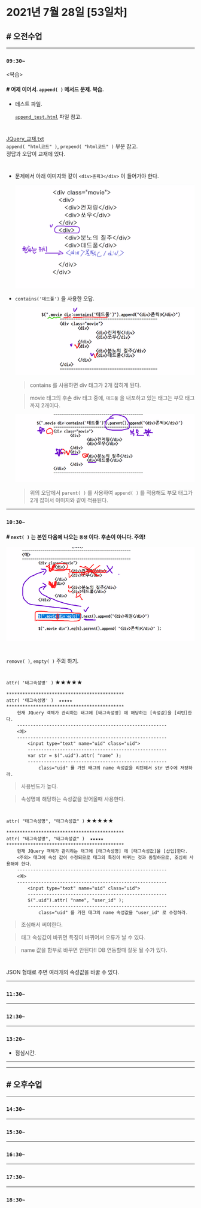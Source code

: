 # 2021년 7월 28일 [53일차]

## # 오전수업
----
### `09:30~`

<복습>

#### # 어제 이어서. `append( )` 메서드 문제. 복습.  

- 테스트 파일.

  [`append_test.html`](https://github.com/SungWoo0315/new-study-repository/blob/main/JQuery/html/append_test.html) 파일 참고.  

#

[JQuery_교재.txt](https://github.com/SungWoo0315/new-study-repository/blob/main/JQuery/JQuery_%EA%B5%90%EC%9E%AC.txt)  
`append( "html코드" )`, `prepend( "html코드" )` 부분 참고.  
정답과 오답이 교재에 있다.  

#

- 문제에서 아래 이미지와 같이 `<div>존윅3</div>` 이 들어가야 한다.

  ![문제.원하는 위치](https://github.com/SungWoo0315/study-repository/blob/main/image-save/20210728%200949_append_%EB%AC%B8%EC%A0%9C_.png)    


- `contains('데드풀')` 을 사용한 오답.

  ![contains 설명](https://github.com/SungWoo0315/study-repository/blob/main/image-save/20210728%201000_contains_%EB%AC%B8%EC%A0%9C_.png)  

  > contains 를 사용하면 div 태그가 2개 잡히게 된다.

  > movie 태그의 후손 div 태그 중에, 
  > `데드풀` 을 내포하고 있는 태그는 부모 태그 까지 2개이다.  


  ![contains+parent 설명](https://github.com/SungWoo0315/study-repository/blob/main/image-save/20210728%201003_contains_parent_%EB%AC%B8%EC%A0%9C_.png)  

  > 위의 오답에서 `parent( )` 를 사용하여 `append( )` 를 적용해도 
  > 부모 태그가 2개 잡혀서 이미지와 같이 적용된다.

----
### `10:30~`

#### # `next( )` 는 본인 다음에 나오는 `동생` 이다.  후손이 아니다. 주의!

![`next( )`설명](https://github.com/SungWoo0315/study-repository/blob/main/image-save/20210728%201039_next_%EB%A9%94%EC%84%9C%EB%93%9C_%EC%A3%BC%EC%9D%98_.png)  

#

`remove( )`, `empty( )` 주의 하기.  

#

`attr( '태그속성명' )`  ★★★★★

```
********************************************
attr( '태그속성명' )  ★★★★★
********************************************
    현재 JQuery 객체가 관리하는 태그에 [태그속성명] 에 해당하는 [속성값]을 [리턴]한다.
    --------------------------------------------------------
    <예>
    --------------------------------------------------------
        <input type="text" name="uid" class="uid">
        ----------------------------------------------------
        var str = $(".uid").attr( "name" );
        ----------------------------------------------------
            class="uid" 를 가진 태그의 name 속성값을 리턴해서 str 변수에 저장하라.  
```
> 사용빈도가 높다.  

> 속성명에 해당하는 속성값을 얻어올때 사용한다.  

#


`attr( "태그속성명", "태그속성값" )`  ★★★★★

```
********************************************
attr( "태그속성명", "태그속성값" )  ★★★★★
********************************************
    현재 JQuery 객체가 관리하는 태그에 [태그속성명] 에 [태그속성값]을 [삽입]한다.
    <주의> 태그에 속성 값이 수정되므로 태그의 특징이 바뀌는 것과 동일하므로, 조심히 사용해야 한다. 
    --------------------------------------------------------
    <예>
    --------------------------------------------------------
        <input type="text" name="uid" class="uid">
        ----------------------------------------------------
        $(".uid").attr( "name", "user_id" );
        ----------------------------------------------------
            class="uid" 를 가진 태그의 name 속성값을 "user_id" 로 수정하라.  
```
> 조심해서 써야한다.

> 태그 속성값이 바뀌면 특징이 바뀌어서 오류가 날 수 있다.

> name 값을 함부로 바꾸면 안된다!! DB 연동할때 잘못 될 수가 있다.  

#

JSON 형태로 주면 여러개의 속성값을 바꿀 수 있다.  












----
### `11:30~`








----
### `12:30~`








----
### `13:20~`

  - 점심시간.

---
---

## # 오후수업

---
### `14:30~`










---
### `15:30~`









----
### `16:30~`








----
### `17:30~`








----
### `18:30~`
